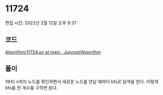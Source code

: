 # 11724

편집 시간: 2022년 2월 12일 오후 9:37

## 코드

[Algorithm/11724.py at main · Junroot/Algorithm](https://github.com/Junroot/Algorithm/blob/main/backjoon/11724.py)

## 풀이

1부터 n까지 노드를 확인하면서 새로운 노드를 만날 때마다 bfs로 탐색을 한다. 이렇게 bfs를 한 개수를 구하면 된다.